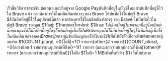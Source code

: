 ้เร็วขึ้นวิธีการชำระเงิน ข้อเสนอ และที่อยู่จาก Google Payบันทึกที่อยู่ในบัญชีไหมเก่าบันทึกที่อยู่นี้ไว้ใน Brave แล้ว หากต้องการใช้ในผลิตภัณฑ์ต่างๆ ของ Brave ให้บันทึกไว้ในบัญชี Brave $1บันทึกที่อยู่นี้ไว้ในอุปกรณ์นี้แล้ว หากต้องการใช้ในผลิตภัณฑ์ต่างๆ ของ Brave ให้บันทึกไว้ในบัญชี Brave ของคุณ $1ที่อยู่: $1หมายเลขโทรศัพท์: $1อีเมล: $1อัปเดตที่อยู่ไหมกรอกที่อยู่โดยพิมพ์น้อยลงคุณไม่ได้บันทึกที่อยู่ใดๆ ไว้ เพิ่มที่อยู่เพื่อใช้ใน Braveคุณไม่ได้บันทึกที่อยู่ใดๆ ไว้ เพิ่มที่อยู่เพื่อใช้ในผลิตภัณฑ์ต่างๆ ของ Braveปุ่มขวาปุ่มซ้ายมีเมนูย่อยให้ใช้งาน ใช้$1เพื่อไปยังตัวเลือกเพิ่มเติมเทศบาลบุ๊กมาร์ก $1{COUNT,plural, =0{ไม่มี}=1{1 รายการ}other{# รายการ}}{COUNT,plural, =0{อย่างน้อย 1 รายการบนอุปกรณ์ที่ซิงค์}=1{1 รายการ (และมากกว่าบนอุปกรณ์ที่ซิงค์)}other{# รายการ (และมากกว่าบนอุปกรณ์ที่ซิงค์)}}ไม่ถึง $1ไม่ถึง 1 MBเพิ่มพื้นที่ว่าง $1 เว็บไซต์บางแ